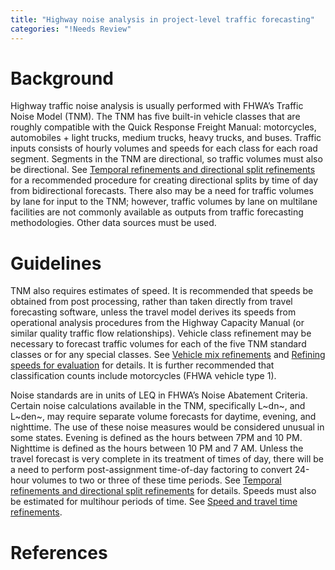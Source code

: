 ```yaml
---
title: "Highway noise analysis in project-level traffic forecasting"
categories: "!Needs Review"
---
```


Background
==========

Highway traffic noise analysis is usually performed with FHWA’s Traffic Noise Model (TNM). The TNM has five built-in vehicle classes that are roughly compatible with the Quick Response Freight Manual: motorcycles, automobiles + light trucks, medium trucks, heavy trucks, and buses. Traffic inputs consists of hourly volumes and speeds for each class for each road segment. Segments in the TNM are directional, so traffic volumes must also be directional. See [Temporal refinements and directional split refinements](Temporal_refinements_and_directional_split_refinements_in_project-level_traffic_forecasting) for a recommended procedure for creating directional splits by time of day from bidirectional forecasts. There also may be a need for traffic volumes by lane for input to the TNM; however, traffic volumes by lane on multilane facilities are not commonly available as outputs from traffic forecasting methodologies. Other data sources must be used.

Guidelines
==========

TNM also requires estimates of speed. It is recommended that speeds be obtained from post processing, rather than taken directly from travel forecasting software, unless the travel model derives its speeds from operational analysis procedures from the Highway Capacity Manual (or similar quality traffic flow relationships). Vehicle class refinement may be necessary to forecast traffic volumes for each of the five TNM standard classes or for any special classes. See [Vehicle mix refinements](Vehicle_mix_refinements_in_project-level_traffic_forecasting) and [Refining speeds for evaluation](Refining_speeds_for_evaluation_in_project-level_traffic_forecasting) for details. It is further recommended that classification counts include motorcycles (FHWA vehicle type 1).

Noise standards are in units of LEQ in FHWA’s Noise Abatement Criteria. Certain noise calculations available in the TNM, specifically L~dn~, and L~den~, may require separate volume forecasts for daytime, evening, and nighttime. The use of these noise measures would be considered unusual in some states. Evening is defined as the hours between 7PM and 10 PM. Nighttime is defined as the hours between 10 PM and 7 AM. Unless the travel forecast is very complete in its treatment of times of day, there will be a need to perform post-assignment time-of-day factoring to convert 24-hour volumes to two or three of these time periods. See [Temporal refinements and directional split refinements](Temporal_refinements_and_directional_split_refinements_in_project-level_traffic_forecasting) for details. Speeds must also be estimated for multihour periods of time. See [Speed and travel time refinements](Speed_and_travel_time_refinements_in_project-level_traffic_forecasting).

References
==========

